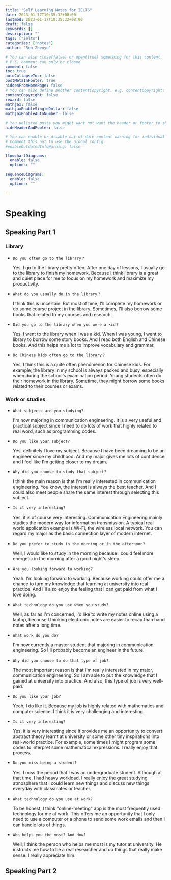 ```yaml
---
title: "Self Learning Notes for IELTS"
date: 2023-01-17T10:35:32+08:00
lastmod: 2023-01-17T10:35:32+08:00
draft: false
keywords: []
description: ""
tags: ["ielts"]
categories: ["notes"]
author: "Ren Zhenyu"

# You can also close(false) or open(true) something for this content.
# P.S. comment can only be closed
comment: false
toc: true
autoCollapseToc: false
postMetaInFooter: true
hiddenFromHomePage: false
# You can also define another contentCopyright. e.g. contentCopyright: "This is another copyright."
contentCopyright: false
reward: false
mathjax: false
mathjaxEnableSingleDollar: false
mathjaxEnableAutoNumber: false

# You unlisted posts you might want not want the header or footer to show
hideHeaderAndFooter: false

# You can enable or disable out-of-date content warning for individual post.
# Comment this out to use the global config.
#enableOutdatedInfoWarning: false

flowchartDiagrams:
  enable: false
  options: ""

sequenceDiagrams: 
  enable: false
  options: ""

---
```


<!--more-->

# Speaking

## Speaking Part 1

### Library

+ `Do you often go to the library？`

  Yes, I go to the library pretty often. After one day of lessons, I usually go to the library to finish my homework. Because I think library is a great and quiet place for me to focus on my homework and maximize my productivity.

+ `What do you usually do in the library？`

  I think this is uncertain. But most of time, I'll complete my homework or  do some course project in the library. Sometimes, I'll also borrow some books that related to my courses and research.

+ `Did you go to the library when you were a kid？`

  Yes, I went to the library when I was a kid.  When I was young, I went to library to borrow some story books. And I read both English and Chinese books. And this helps me a lot to improve vocabulary and grammar.

+ `Do Chinese kids often go to the library？`

  Yes, I think this is a quite often phenomenon for Chinese kids. For example, the library in my school is always packed and busy, especially when during the school's examination period. Young students often do their homework in the library. Sometime, they might borrow some books related to their courses or exams.

### Work or studies

+ `What subjects are you studying?`

  I'm now majoring in communication engineering. It is a very useful and practical subject since I need to do lots of work that highly related to real word, such as programming codes. 

+ `Do you like your subject?`

  Yes, definitely I love my subject. Because I have been dreaming to be an engineer since my childhood. And my major gives me lots of confidence and I feel like I'm getting closer to my dream.

+ `Why did you choose to study that subject?`

  I think the main reason is that I'm really interested in communication engineering. You know, the interest is always the best teacher. And I could also meet people share the same interest through selecting this subject.

+ `Is it very interesting?`

  Yes, it is of course very interesting. Communication Engineering mainly studies the modern way for information transmission. A typical real world application example is Wi-Fi, the wireless local network. You can regard my major as the basic connection layer of modern internet.

+ `Do you prefer to study in the morning or in the afternoon?`

  Well, I would like to study in the morning because I could feel more energetic in the morning after a good night's sleep.

+ `Are you looking forward to working?`

  Yeah. I'm looking forward to working. Because working could offer me a chance to turn my knowledge that learning at university into real practice.  And I'll also enjoy the feeling that I can get paid from what I love doing. 

+ `What technology do you use when you study?`

  Well, as far as I'm concerned, I'd like to write my notes online using a laptop, because I thinking electronic notes are easier to recap than hand notes after a long time.

+ `What work do you do?`

  I'm now currently a master student that majoring in communication engineering. So I'll probably become an engineer in the future.

+ `Why did you choose to do that type of job?`

  The most important reason is that I'm really interested in my major, communication engineering. So I am able to put the knowledge that I gained at university into practice. And also, this type of job is very well-paid.

+ `Do you like your job?`

  Yeah, I do like it. Because my job is highly related with mathematics and computer science. I think it is very challenging and interesting.

+ `Is it very interesting?`

  Yes, it is very interesting since it provides me an opportunity to convert abstract theory learnt at university or some other tiny inspirations into real-world practice. For example, some times I might program some codes to interpret some mathematical expressions. I really enjoy that process.

+ `Do you miss being a student?`

  Yes, I miss the period that I was an undergraduate student. Although at that time, I had heavy workload, I really enjoy the great studying atmosphere that I could learn new things and discuss new things everyday with classmates or teacher.

+ `What technology do you use at work?`

  To be honest, I think "online-meeting" app is the most frequently used technology for me at work. This offers me an opportunity that I only need to use a computer or a phone to send some work emails and then I can handle lots of things.

+ `Who helps you the most? And How?`

  Well, I think the person who helps me most is my tutor at university. He instructs me how to be a real researcher and do things that really make sense. I really appreciate him.

## Speaking Part 2



